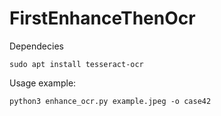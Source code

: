 # FirstEnhanceThenOcr

Dependecies

```
sudo apt install tesseract-ocr
```


Usage example:

```
python3 enhance_ocr.py example.jpeg -o case42
```

